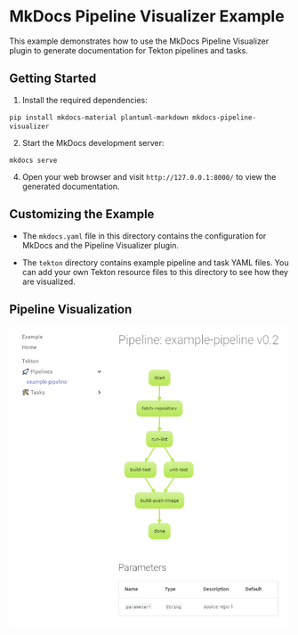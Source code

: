 # MkDocs Pipeline Visualizer Example

This example demonstrates how to use the MkDocs Pipeline Visualizer plugin to generate documentation for Tekton pipelines and tasks.

## Getting Started

1. Install the required dependencies:

```console
pip install mkdocs-material plantuml-markdown mkdocs-pipeline-visualizer
```

2. Start the MkDocs development server:

```console
mkdocs serve
```

4. Open your web browser and visit `http://127.0.0.1:8000/` to view the generated documentation.

## Customizing the Example

- The `mkdocs.yaml` file in this directory contains the configuration for MkDocs and the Pipeline Visualizer plugin.

- The `tekton` directory contains example pipeline and task YAML files. You can add your own Tekton resource files to this directory to see how they are visualized.

## Pipeline Visualization

![Pipeline Visualization](./pipeline-view.png)